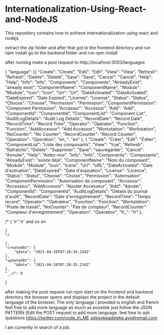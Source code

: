 # Internationalization-Using-React-and-NodeJS
This repository contains how to achieve internationalization using react and nodejs

extract the zip folder and after that got to the frontend directory and run npm install
go to the backend folder and run npm install

after running make a post request to http://localhost:3003/languages

{
    "language": [{
        "Create": "Create",
        "Edit": "Edit",
        "View": "View",
        "Refresh": "Refresh",
        "Delete": "Delete",
        "Save": "Save",
        "Cancel": "Cancel",
        "Help": "Help",
        "Info": "Info",
        "Components": "Components",
        "AlreadyExist": "already exist",
        "ComponentName": "ComponentName",
        "Module": "Module",
        "Icon": "Icon",
        "Url": "Url",
        "DateActivated": "DateActivated",
        "DateExpired": "Date Expired",
        "License": "License",
        "Status": "Status",
        "Choose": "Choose",
        "Permission": "Permission",
        "ComponentPermission": "Component Permission",
        "Accessor": "Accessor",
        "Add": "Add",
        "ComponentId": "ComponentId",
        "ComponentList": "Component List",
        "AuditLogDetails": "Audit Log Details",
        "RecordDate": "Record Date",
        "RecordTime": "Record Time",
        "Operator": "Operator",
        "Function": "Function",
        "AddAccessor": "Add Accessor",
        "Workstation": "Workstation",
        "NoCounter": "No Counter",
        "RecordCounter": "Record Counter",
        "Operation": "Operation",
        "en_": "en"
    }, {
        "Create": "Créer",
        "Edit": "Éditer",
        "ComponentList": "Liste des composants",
        "View": "Vue",
        "Refresh": "Rafraîchir",
        "Delete": "Supprimer",
        "Save": "sauvegarder",
        "Cancel": "Annuler",
        "Help": "Aidez-moi",
        "Info": "Info",
        "Components": "Composants",
        "AlreadyExist": "existe déjà",
        "ComponentName": "Nom du composant",
        "Module": "Module",
        "Icon": "Icône",
        "Url": "URL",
        "DateActivated": "Date d'activation",
        "DateExpired": "Date d'expiration",
        "License": "Licence",
        "Status": "Statut",
        "Choose": "Choisir",
        "Permission": "Autorisation",
        "ComponentPermission": "Autorisation de composant",
        "Accessor": "Accesseur",
        "AddAccessor": "Ajouter Accesseur",
        "Add": "Ajouter",
        "ComponentId": "ComponentId",
        "AuditLogDetails": "Détails du journal d'audit",
        "RecordDate": "Date d'enregistrement",
        "RecordTime": "Temps record",
        "Operator": "Opérateur",
        "Function": "Fonction",
        "Workstation": "Poste de travail",
        "NoCounter": "Pas de compteur",
        "RecordCounter": "Compteur d'enregistrement",
        "Operation": "Opération",
        "fr_": "fr"
    },
    
 /*   {
    'ir':'ir'
    and so on 
    
    
    }
    */
    
    ],
    "createdAt": {
        "$date": "2021-04-28T07:28:35.234Z"
    },
    "updatedAt": {
        "$date": "2021-04-28T07:28:35.234Z"
    },
    "__v": 0
}

after making the post request run npm start on the frontend and backend directory 
the browser opens and displays the project in the default language of the browser.
The only language i provided is english and french feel free to add more language as much as possible just follow the JSON PATTERN (Edit the POST request to add more language.
feel free to ask questions
https://twitter.com/code_In_ME
adegokeadeleke.ayo@gmail.com

I am currently in search of a job.
